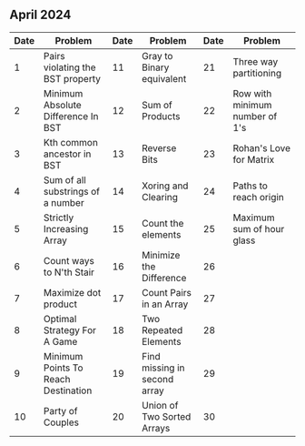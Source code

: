 ## April 2024

| Date | Problem                             | Date | Problem                      | Date | Problem                        |
| ---- | ----------------------------------- | ---- | ---------------------------- | ---- | ------------------------------ |
| 1    | Pairs violating the BST property    | 11   | Gray to Binary equivalent    | 21   | Three way partitioning         |
| 2    | Minimum Absolute Difference In BST  | 12   | Sum of Products              | 22   | Row with minimum number of 1's |
| 3    | Kth common ancestor in BST          | 13   | Reverse Bits                 | 23   | Rohan's Love for Matrix        |
| 4    | Sum of all substrings of a number   | 14   | Xoring and Clearing          | 24   | Paths to reach origin          |
| 5    | Strictly Increasing Array           | 15   | Count the elements           | 25   | Maximum sum of hour glass      |
| 6    | Count ways to N'th Stair            | 16   | Minimize the Difference      | 26   |                                |
| 7    | Maximize dot product                | 17   | Count Pairs in an Array      | 27   |                                |
| 8    | Optimal Strategy For A Game         | 18   | Two Repeated Elements        | 28   |                                |
| 9    | Minimum Points To Reach Destination | 19   | Find missing in second array | 29   |                                |
| 10   | Party of Couples                    | 20   | Union of Two Sorted Arrays   | 30   |                                |
